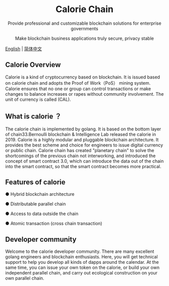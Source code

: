 <h1 align="center">Calorie Chain</h1>

<div align="center">

Provide professional and customizable blockchain solutions for enterprise governments   

Make blockchain business applications truly secure, privacy stable

</div>



[English](./README.md) | [简体中文](./README-zh_CN.md)



## Calorie  Overview

Calorie is a kind of cryptocurrency based on blockchain. It is issued based on calorie chain and adopts the Proof of Work（PoS） mining system. Calorie ensures that no one or group can control transactions or make changes to balance increases or rapes without community involvement. The unit of currency is called (CAL).



## What is calorie ？

The calorie chain is implemented by golang. It is based on the bottom layer of chain33.Bernoulli blockchain &amp; Intelligence Lab released the calorie in 2019.
Calorie is a highly modular and pluggable blockchain architecture. It provides the best scheme and choice for engineers to issue digital currency or public chain. Calorie chain has created "planetary chain" to solve the shortcomings of the previous chain not interworking, and introduced the concept of smart contract 3.0, which can introduce the data out of the chain into the smart contract, so that the smart contract becomes more practical.



## Features of calorie

● Hybrid blockchain architecture

● Distributable parallel chain

● Access to data outside the chain

● Atomic transaction (cross chain transaction)



## Developer community

Welcome to the calorie developer community. There are many excellent golang engineers and blockchain enthusiasts. Here, you will get technical support to help you develop all kinds of dapps around the calendar. At the same time, you can issue your own token on the calorie, or build your own independent parallel chain, and carry out ecological construction on your own parallel chain.

